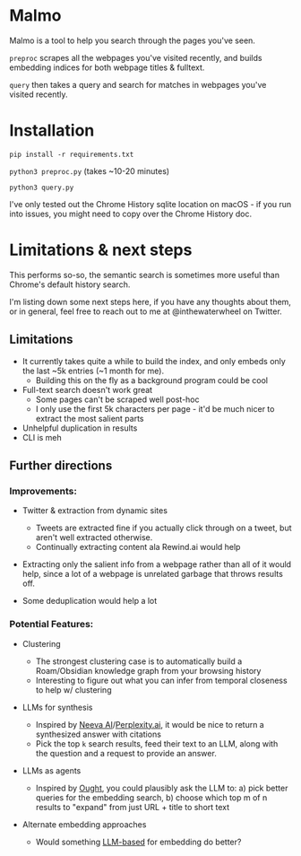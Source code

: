 # Malmo 

Malmo is a tool to help you search through the pages you've seen.

`preproc` scrapes all the webpages you've visited recently, and builds embedding indices for both webpage titles & fulltext.

`query` then takes a query and search for matches in webpages you've visited recently.

# Installation

`pip install -r requirements.txt`

`python3 preproc.py` (takes ~10-20 minutes)

`python3 query.py`

I've only tested out the Chrome History sqlite location on macOS - if you run into issues, you might need to copy over the Chrome History doc.

# Limitations & next steps

This performs so-so, the semantic search is sometimes more useful than Chrome's default history search.

I'm listing down some next steps here, if you have any thoughts about them, or in general, feel free to reach out to me at @inthewaterwheel on Twitter.

## Limitations

- It currently takes quite a while to build the index, and only embeds only the last ~5k entries (~1 month for me).
    -    Building this on the fly as a background program could be cool
- Full-text search doesn't work great
    - Some pages can't be scraped well post-hoc
    - I only use the first 5k characters per page - it'd be much nicer to extract the most salient parts
- Unhelpful duplication in results
- CLI is meh

## Further directions


### Improvements:

- Twitter & extraction from dynamic sites
    - Tweets are extracted fine if you actually click through on a tweet, but aren't well extracted otherwise.
    - Continually extracting content ala Rewind.ai would help

- Extracting only the salient info from a webpage rather than all of it would help, since a lot of a webpage is unrelated garbage that throws results off.

- Some deduplication would help a lot

### Potential Features:

- Clustering
    - The strongest clustering case is to automatically build a Roam/Obsidian knowledge graph from your browsing history
    - Interesting to figure out what you can infer from temporal closeness to help w/ clustering

- LLMs for synthesis
    - Inspired by [Neeva AI](https://twitter.com/RamaswmySridhar/status/1602334539216396288)/[Perplexity.ai](https://www.perplexity.ai/), it would be nice to return a synthesized answer with citations
    - Pick the top `k` search results, feed their text to an LLM, along with the question and a request to provide an answer.

- LLMs as agents
    - Inspired by [Ought](https://primer.ought.org/chapters/action-selection), you could plausibly ask the LLM to: a) pick better queries for the embedding search, b) choose which top m of n results to "expand" from just URL + title to short text

- Alternate embedding approaches
    - Would something [LLM-based](https://beta.openai.com/docs/guides/embeddings) for embedding do better?